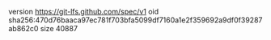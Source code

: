 version https://git-lfs.github.com/spec/v1
oid sha256:470d76baaca97ec781f703bfa5099df7160a1e2f359692a9df0f39287ab862c0
size 40887
